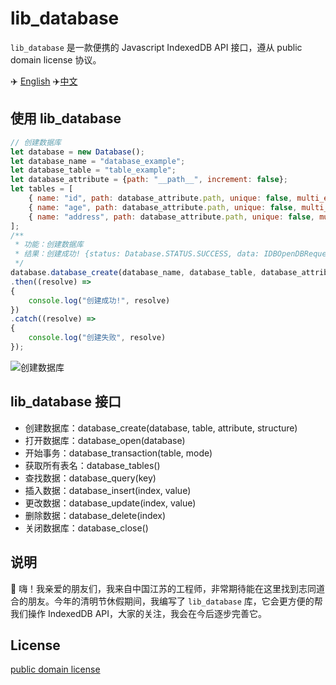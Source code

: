 # lib_database

`lib_database` 是一款便携的 Javascript IndexedDB API 接口，遵从 public domain license 协议。

✈️ [English](https://github.com/EngineerYuan/lib_database/blob/main/README.md) ✈️[中文](https://github.com/EngineerYuan/lib_database/blob/main/README_ZH-CN.md)

## 使用 lib_database

``` js
// 创建数据库
let database = new Database();
let database_name = "database_example";
let database_table = "table_example";
let database_attribute = {path: "__path__", increment: false};
let tables = [
    { name: "id", path: database_attribute.path, unique: false, multi_entry: false },
    { name: "age", path: database_attribute.path, unique: false, multi_entry: false },
    { name: "address", path: database_attribute.path, unique: false, multi_entry: false }
];
/**
 * 功能：创建数据库
 * 结果：创建成功! {status: Database.STATUS.SUCCESS, data: IDBOpenDBRequest}
 */
database.database_create(database_name, database_table, database_attribute, tables)
.then((resolve) =>
{
    console.log("创建成功!", resolve)
})
.catch((resolve) =>
{
    console.log("创建失败", resolve)
});
```
![创建数据库](https://xxxxxxxx.xxxxx)

## lib_database 接口

+ 创建数据库：database_create(database, table, attribute, structure)
+ 打开数据库：database_open(database)
+ 开始事务：database_transaction(table, mode)
+ 获取所有表名：database_tables()
+ 查找数据：database_query(key)
+ 插入数据：database_insert(index, value)
+ 更改数据：database_update(index, value)
+ 删除数据：database_delete(index)
+ 关闭数据库：database_close()

## 说明
💌 嗨！我亲爱的朋友们，我来自中国江苏的工程师，非常期待能在这里找到志同道合的朋友。今年的清明节休假期间，我编写了 `lib_database` 库，它会更方便的帮我们操作 IndexedDB API，大家的关注，我会在今后逐步完善它。

## License
[public domain license](https://creativecommons.org/public-domain/)
